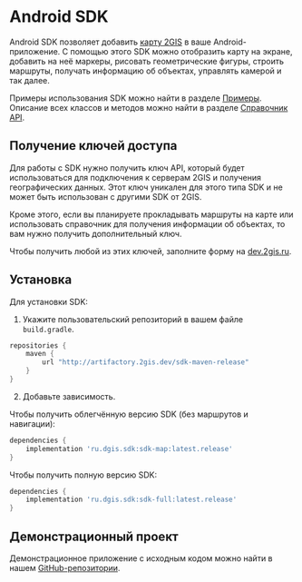 # Android SDK

Android SDK позволяет добавить [карту 2GIS](https://2gis.ru/) в ваше Android-приложение. С помощью этого SDK можно отобразить карту на экране, добавить на неё маркеры, рисовать геометрические фигуры, строить маршруты, получать информацию об объектах, управлять камерой и так далее.

Примеры использования SDK можно найти в разделе [Примеры](/ru/android/sdk/examples). Описание всех классов и методов можно найти в разделе [Справочник API](/ru/android/sdk/reference).

## Получение ключей доступа

Для работы с SDK нужно получить ключ API, который будет использоваться для подключения к серверам 2GIS и получения географических данных. Этот ключ уникален для этого типа SDK и не может быть использован с другими SDK от 2GIS.

Кроме этого, если вы планируете прокладывать маршруты на карте или использовать справочник для получения информации об объектах, то вам нужно получить дополнительный ключ.

Чтобы получить любой из этих ключей, заполните форму на [dev.2gis.ru](https://dev.2gis.ru/order/).

## Установка

Для установки SDK:

1. Укажите пользовательский репозиторий в вашем файле `build.gradle`.

```gradle
repositories {
    maven {
        url "http://artifactory.2gis.dev/sdk-maven-release"
    }
}
```

2. Добавьте зависимость.

Чтобы получить облегчённую версию SDK (без маршрутов и навигации):

```gradle
dependencies {
    implementation 'ru.dgis.sdk:sdk-map:latest.release'
}
```

Чтобы получить полную версию SDK:

```gradle
dependencies {
    implementation 'ru.dgis.sdk:sdk-full:latest.release'
}
```

## Демонстрационный проект

Демонстрационное приложение с исходным кодом можно найти в нашем [GitHub-репозитории](https://github.com/2gis/native-sdk-android-demo/).
